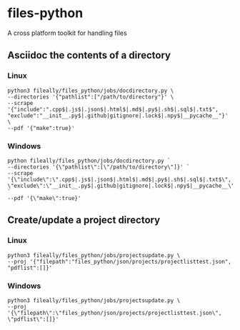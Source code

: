 # files-python

A cross platform toolkit for handling files


## Asciidoc the contents of a directory

### Linux
```
python3 fileally/files_python/jobs/docdirectory.py \
--directories '{"pathlist":["/path/to/directory"}' \
--scrape '{"include":".cpp$|.js$|.json$|.html$|.md$|.py$|.sh$|.sql$|.txt$", "exclude":"__init__.py$|.github|gitignore|.lock$|.npy$|__pycache__"}' \
--pdf '{"make":true}'

```

### Windows
```
python fileally/files_python/jobs/docdirectory.py `
--directories '{\"pathlist\":[\"/path/to/directory\"]}' `
--scrape '{\"include\":\".cpp$|.js$|.json$|.html$|.md$|.py$|.sh$|.sql$|.txt$\", \"exclude\":\"__init__.py$|.github|gitignore|.lock$|.npy$|__pycache__\"}' `
--pdf '{\"make\":true}'

```

## Create/update a project directory

### Linux
```
python3 fileally/files_python/jobs/projectsupdate.py \
--proj '{"filepath":"files_python/json/projects/projectlisttest.json", "pdflist":[]}'
```

### Windows
```
python3 fileally/files_python/jobs/projectsupdate.py \
--proj '{\"filepath\":\"files_python/json/projects/projectlisttest.json\", \"pdflist\":[]}'
```
